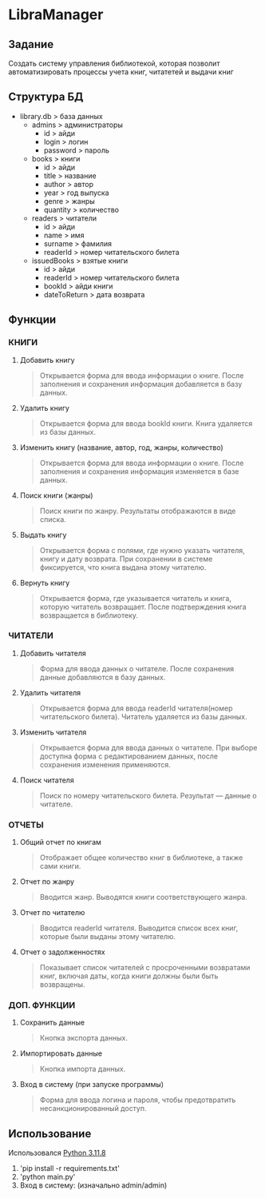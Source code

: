 # LibraManager

## Задание

Создать систему управления библиотекой, которая позволит автоматизировать процессы учета книг, читатетей и выдачи книг

## Структура БД

- library.db > база данных
  - admins > администраторы
    - id > айди
    - login > логин
    - password > пароль
  - books > книги
    - id > айди
    - title > название
    - author > автор
    - year > год выпуска
    - genre > жанры
    - quantity > количество
  - readers > читатели
    - id > айди
    - name > имя
    - surname > фамилия
    - readerId > номер читательского билета
  - issuedBooks > взятые книги
    - id > айди
    - readerId > номер читательского билета
    - bookId > айди книги
    - dateToReturn > дата возврата

## Функции

### КНИГИ

1. Добавить книгу

   > Открывается форма для ввода информации о книге.
   > После заполнения и сохранения информация добавляется в базу данных.

2. Удалить книгу

   > Открывается форма для ввода bookId книги.
   > Книга удаляется из базы данных.

3. Изменить книгу (название, автор, год, жанры, количество)

   > Открывается форма для ввода информации о книге.
   > После заполнения и сохранения информация изменяется в базе данных.

4. Поиск книги (жанры)

   > Поиск книги по жанру.
   > Результаты отображаются в виде списка.

5. Выдать книгу

   > Открывается форма с полями, где нужно указать читателя, книгу и дату возврата.
   > При сохранении в системе фиксируется, что книга выдана этому читателю.

6. Вернуть книгу

   > Открывается форма, где указывается читатель и книга, которую читатель возвращает.
   > После подтверждения книга возвращается в библиотеку.

### ЧИТАТЕЛИ

1. Добавить читателя

   > Форма для ввода данных о читателе.
   > После сохранения данные добавляются в базу данных.

2. Удалить читателя

   > Открывается форма для ввода readerId читателя(номер читательского билета).
   > Читатель удаляется из базы данных.

3. Изменить читателя

   > Открывается форма для ввода данных о читателе.
   > При выборе доступна форма с редактированием данных, после сохранения изменения применяются.

4. Поиск читателя

   > Поиск по номеру читательского билета.
   > Результат — данные о читателе.

### ОТЧЕТЫ

1. Общий отчет по книгам

   > Отображает общее количество книг в библиотеке, а также сами книги.

2. Отчет по жанру

   > Вводится жанр.
   > Выводятся книги соответствующего жанра.

3. Отчет по читателю

   > Вводится readerId читателя.
   > Выводится список всех книг, которые были выданы этому читателю.

4. Отчет о задолженностях

   > Показывает список читателей с просроченными возвратами книг, включая даты, когда книги должны были быть возвращены.

### ДОП. ФУНКЦИИ

1. Сохранить данные

   > Кнопка экспорта данных.

2. Импортировать данные

   > Кнопка импорта данных.

3. Вход в систему (при запуске программы)

   > Форма для ввода логина и пароля, чтобы предотвратить несанкционированный доступ.

## Использование

Использовался [Python 3.11.8](https://www.python.org/)

1. 'pip install -r requirements.txt'
2. 'python main.py'
3. Вход в систему: (изначально admin/admin)

